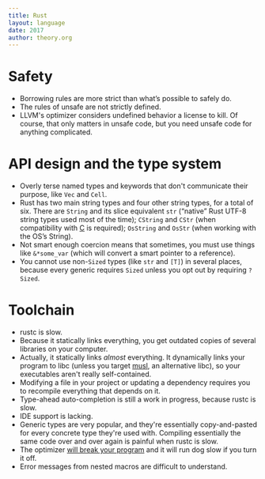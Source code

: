 ```yaml
---
title: Rust
layout: language
date: 2017
author: theory.org
---
```

# Safety

* Borrowing rules are more strict than what’s possible to safely do.
* The rules of unsafe are not strictly defined.
* LLVM's optimizer considers undefined behavior a license to kill.
Of course, that only matters in unsafe code, but you need unsafe code for anything complicated.

# API design and the type system #

* Overly terse named types and keywords that don't communicate their purpose, like `Vec` and `Cell`.
* Rust has two main string types and four other string types, for a total of six.
There are `String` and its slice equivalent `str` (“native” Rust UTF-8 string types used most of the time);
`CString` and `CStr` (when compatibility with [C](/why/c) is required); `OsString` and `OsStr` (when working with the OS’s String).
* Not smart enough coercion means that sometimes, you must use things like `&*some_var` (which will convert a smart pointer to a reference).
* You cannot use non-`Sized` types (like `str` and `[T]`) in several places, because every generic requires `Sized` unless you opt out by requiring `?Sized`.

# Toolchain

* rustc is slow.
* Because it statically links everything, you get outdated copies of several libraries on your computer.
* Actually, it statically links _almost_ everything.
It dynamically links your program to libc (unless you target [musl](https://www.musl-libc.org/), an alternative libc),
so your executables aren't really self-contained.
* Modifying a file in your project or updating a dependency requires you to recompile everything that depends on it.
* Type-ahead auto-completion is still a work in progress, because rustc is slow.
* IDE support is lacking.
* Generic types are very popular, and they're essentially copy-and-pasted for every concrete type they're used with.
Compiling essentially the same code over and over again is painful when rustc is slow.
* The optimizer [will break your program](https://github.com/rust-lang/rust/issues/28728) and it will run dog slow if you turn it off.
* Error messages from nested macros are difficult to understand.
